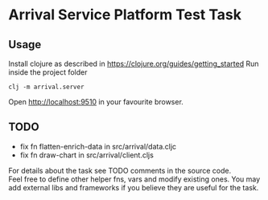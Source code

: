 # Arrival Service Platform Test Task

## Usage
Install clojure as described in <https://clojure.org/guides/getting_started>
Run inside the project folder
```
clj -m arrival.server
```
Open <http://localhost:9510> in your favourite browser.

## TODO
 - fix fn flatten-enrich-data in src/arrival/data.cljc
 - fix fn draw-chart in src/arrival/client.cljs

For details about the task see TODO comments in the source code.   
Feel free to define other helper fns, vars and modify existing ones. You may add external libs and frameworks if you believe they are useful for the task.
